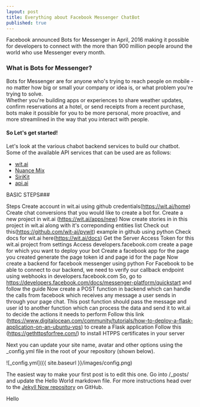 ```yaml
---
layout: post
title: Everything about Facebook Messenger ChatBot
published: true
---
```


Facebook announced Bots for Messenger in April, 2016 making it possible for developers to connect with the more than 900 million people around the world who use Messenger every month.  
  
  
### What is Bots for Messenger?  
Bots for Messenger are for anyone who's trying to reach people on mobile - no matter how big or small your company or idea is, or what problem you're trying to solve.   
Whether you're building apps or experiences to share weather updates, confirm reservations at a hotel, or send receipts from a recent purchase, bots make it possible for you to be more personal, more proactive, and more streamlined in the way that you interact with people.
  

#### So Let's get started!  
Let's look at the various chabot backend services to build our chatbot.  
Some of the available API services that can be used are as follows:  
- [wit.ai](https://wit.ai/home)  
- [Nuance Mix](https://developer.nuance.com)  
- [SiriKit](https://developer.apple.com/sirikit/)  
- [api.ai](https://api.ai/)  

BASIC STEPS###

Steps
Create  account in wit.ai using github credentials(https://wit.ai/home)
Create chat conversions that you would like to create a bot for.
Create a new project in wit.ai (https://wit.ai/apps/new)
Now create stories in in this project in wit.ai along with it's correponding entities list
Check out this(https://github.com/wit-ai/pywit) example in github using python
Check docs for wit.ai here(https://wit.ai/docs)
Get the Server Access Token for this wit.ai project from settings
Access developers.facebook.com
create a page for which you want to deploy your bot
Create a facebook app for the page you created
generate the page token id and page id for the page
Now create a backend for facebook messenger using python
For Facebook to be able to connect to our backend, we need to verify our callback endpoint using webhooks in developers.facebook.com
So, go to https://developers.facebook.com/docs/messenger-platform/quickstart and follow the guide
Now create a POST function in backend which can handle the calls from facebook which receives any message a user sends in through your page chat.
This post function should pass the message and user id to another function which can process the data and send it to wit.ai to decide the actions it needs to perform
Follow this link (https://www.digitalocean.com/community/tutorials/how-to-deploy-a-flask-application-on-an-ubuntu-vps) to create a Flask application
Follow this (https://gethttpsforfree.com/) to install HTPPS certificates in your server



Next you can update your site name, avatar and other options using the _config.yml file in the root of your repository (shown below).

![_config.yml]({{ site.baseurl }}/images/config.png)

The easiest way to make your first post is to edit this one. Go into /_posts/ and update the Hello World markdown file. For more instructions head over to the [Jekyll Now repository](https://github.com/barryclark/jekyll-now) on GitHub.

Hello
